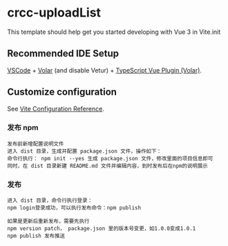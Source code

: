 <!--
 * @Description:  
 * @Author: 王天琦
 * @Date: 2023-09-18 09:59:29
-->
# crcc-uploadList

This template should help get you started developing with Vue 3 in Vite.init 

## Recommended IDE Setup

[VSCode](https://code.visualstudio.com/) + [Volar](https://marketplace.visualstudio.com/items?itemName=Vue.volar) (and disable Vetur) + [TypeScript Vue Plugin (Volar)](https://marketplace.visualstudio.com/items?itemName=Vue.vscode-typescript-vue-plugin).

## Customize configuration

See [Vite Configuration Reference](https://vitejs.dev/config/).


### 发布 npm
```
发布前新增配置说明文件
进入 dist 目录，生成并配置 package.json 文件，操作如下：
命令行执行： npm init --yes 生成 package.json 文件，修改里面的项目信息即可
同时，在 dist 目录新建 README.md 文件并编辑内容，到时发布后在npm的说明展示
```
### 发布
```
进入 dist 目录，命令行执行登录：
npm login登录成功，可以执行发布命令：npm publish

如果是更新后重新发布，需要先执行
npm version patch， package.json 里的版本号变更，如1.0.0变成1.0.1
npm publish 发布推送
```